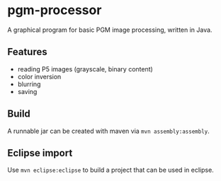 pgm-processor
=============
A graphical program for basic PGM image processing, written in Java.

Features
----------
- reading P5 images (grayscale, binary content)
- color inversion
- blurring
- saving


Build
--------
A runnable jar can be created with maven via ``mvn assembly:assembly``.

Eclipse import
----------------
Use ``mvn eclipse:eclipse`` to build a project that can be used in eclipse.
